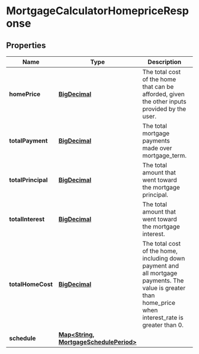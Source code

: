 
# MortgageCalculatorHomepriceResponse

## Properties
Name | Type | Description | Notes
------------ | ------------- | ------------- | -------------
**homePrice** | [**BigDecimal**](BigDecimal.md) | The total cost of the home that can be afforded, given the other inputs provided by the user. | 
**totalPayment** | [**BigDecimal**](BigDecimal.md) | The total mortgage payments made over mortgage_term. | 
**totalPrincipal** | [**BigDecimal**](BigDecimal.md) | The total amount that went toward the mortgage principal. | 
**totalInterest** | [**BigDecimal**](BigDecimal.md) | The total amount that went toward the mortgage interest. | 
**totalHomeCost** | [**BigDecimal**](BigDecimal.md) | The total cost of the home, including down payment and all mortgage payments. The value is greater than home_price when interest_rate is greater than 0. | 
**schedule** | [**Map&lt;String, MortgageSchedulePeriod&gt;**](MortgageSchedulePeriod.md) |  | 



